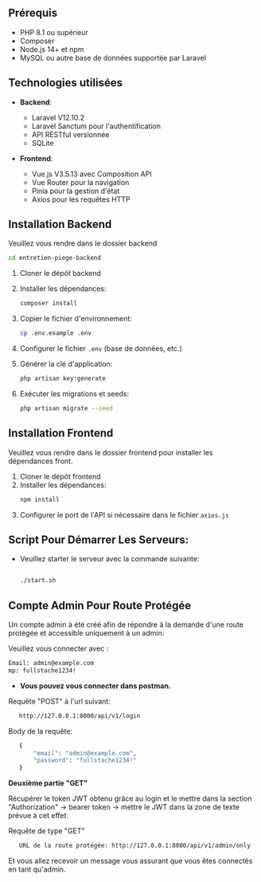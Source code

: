 ## Prérequis

- PHP 8.1 ou supérieur
- Composer
- Node.js 14+ et npm
- MySQL ou autre base de données supportée par Laravel

## Technologies utilisées

- **Backend**:

  - Laravel V12.10.2
  - Laravel Sanctum pour l'authentification
  - API RESTful versionnée
  - SQLite

- **Frontend**:
  - Vue.js V3.5.13 avec Composition API
  - Vue Router pour la navigation
  - Pinia pour la gestion d'état
  - Axios pour les requêtes HTTP

## Installation Backend

Veuillez vous rendre dans le dossier backend

```bash
cd entretien-piege-backend
```

1. Cloner le dépôt backend
2. Installer les dépendances:
   ```bash
   composer install
   ```
3. Copier le fichier d'environnement:

   ```bash
   cp .env.example .env
   ```
4. Configurer le fichier `.env` (base de données, etc.)
5. Générer la clé d'application:
   ```bash
   php artisan key:generate
   ```
6. Exécuter les migrations et seeds:
   ```bash
   php artisan migrate --seed
   ```

## Installation Frontend

Veuillez vous rendre dans le dossier frontend pour installer les dépendances front.

1. Cloner le dépôt frontend
2. Installer les dépendances:
   ```bash
   npm install
   ```
3. Configurer le port de l'API si nécessaire dans le fichier `axios.js`

## Script Pour Démarrer Les Serveurs:

- Veuillez starter le serveur avec la commande suivante:

  ```bash

  ./start.sh

  ```

## Compte Admin Pour Route Protégée

Un compte admin à été créé afin de répondre à la demande d'une route protégée et accessible uniquement à un admin:

Veuillez vous connecter avec :

```bash
Email: admin@example.com
mp: fullstache1234!

```

- **Vous pouvez vous connecter dans postman.**

Requête "POST" à l'url suivant:

```bash
   http://127.0.0.1:8000/api/v1/login

```

Body de la requête:

```bash
   {
       "email": "admin@example.com",
       "password": "fullstache1234!"
   }
```

**Deuxième partie "GET"**

Récupérer le token JWT obtenu grâce au login et le mettre dans la section
"Authorization" -> bearer token -> mettre le JWT dans la zone de texte prévue à cet effet.

Requête de type "GET"

```bash
   URL de la route protégée: http://127.0.0.1:8000/api/v1/admin/only
```

Et vous allez recevoir un message vous assurant que vous êtes connectés en tant qu'admin.
